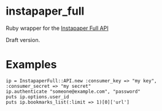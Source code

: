 # instapaper_full

Ruby wrapper for the [Instapaper Full API](http://www.instapaper.com/api/full)

Draft version.

# Examples

    ip = InstapaperFull::API.new :consumer_key => "my key", :consumer_secret => "my secret"
    ip.authenticate "someone@example.com", "password"
    puts ip.options.user_id
    puts ip.bookmarks_list(:limit => 1)[0]['url']

